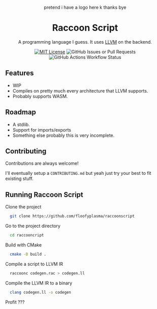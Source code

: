 
<div align="center">

pretend i have a logo here k thanks bye

# Raccoon Script

A programming language I guess. It uses [LLVM](https://github.com/llvm/llvm-project) on the backend.


[![MIT License](https://img.shields.io/badge/License-MIT-green.svg)](https://choosealicense.com/licenses/mit/) ![GitHub Issues or Pull Requests](https://img.shields.io/github/issues/floofyplasma/raccoonscript) ![GitHub Actions Workflow Status](https://img.shields.io/github/actions/workflow/status/floofyplasma/raccoonscript/ci.yml)

</div>

## Features

- WIP
- Compiles on pretty much every architecture that LLVM supports.
- Probably supports WASM.


## Roadmap

- A stdlib.
- Support for imports/exports
- Something else probably this is very incomplete.

## Contributing

Contributions are always welcome!

I'll eventually setup a `CONTRIBUTING.md` but yeah just try your best to fit existing stuff.
## Running Raccoon Script

Clone the project

```bash
  git clone https://github.com/floofyplasma/raccoonscript
```

Go to the project directory

```bash
  cd raccooncript
```

Build with CMake

```bash
  cmake -B build .
```

Compile a script to LLVM IR

```bash
  raccoonc codegen.rac > codegen.ll
```

Compile the LLVM IR to a binary

```bash
  clang codegen.ll -o codegen
```

Profit ???
